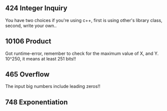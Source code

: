 ## 424 Integer Inquiry
You have two choices if you're using c++, first is using other's library
 class, second, write your own..

## 10106 Product
Got runtime-error, remember to check for the maximum value of X, and Y.
 10^250, it means at least 251 bits!!

## 465 Overflow
The input big numbers include leading zeros!!

## 748 Exponentiation

